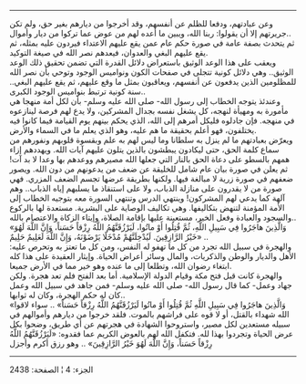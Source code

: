------------------------------------------------------------------------

وعن عبادتهم، ودفعا للظلم عن أنفسهم، وقد أخرجوا من ديارهم بغير حق، ولم
تكن جريرتهم إلا أن يقولوا: ربنا الله، ويبين ما أعده لهم من عوض عما تركوا
من ديار وأموال..  
ثم يتحدث بصفة عامة في صورة حكم عام عمن يقع عليهم الاعتداء فيردون عليه
بمثله، ثم يقع عليهم البغي والعدوان، فيعدهم نصر الله في صيغة التوكيد.  
ويعقب على هذا الوعد الوثيق باستعراض دلائل القدرة التي تضمن تحقيق ذلك
الوعد الوثيق.. وهي دلائل كونية تتجلى في صفحات الكون ونواميس الوجود وتوحي
بأن نصر الله للمظلومين الذين يدفعون عن أنفسهم، ويعاقبون بمثل ما وقع
عليهم، ثم يقع عليهم البغي.. سنة كونية ترتبط بنواميس الوجود الكبرى..  
وعندئذ يتوجه الخطاب إلى رسول الله- صلى الله عليه وسلم- بأن لكل أمة منهجا
هي مأمورة به ومهيأة لنهجه، كل يشغل نفسه بجدال المشركين، ولا يدع لهم فرصة
لينازعوه في منهجه. فإن جادلوه فليكل أمرهم إلى الله، الذي يحكم بينهم يوم
القيامة فيما كانوا فيه يختلفون، فهو أعلم بحقيقة ما هم عليه، وهو الذي
يعلم ما في السماء والأرض.  
ويعرّض بعبادتهم ما لم ينزل به سلطانا وما ليس لهم به علم وبقسوة قلوبهم
ونفورهم من سماع كلمة الحق، حتى ليكادون يبطشون بالذين يتلون عليهم آيات
الله. ويهددهم إزاء همهم بالسطو على دعاة الحق بالنار التي جعلها الله
مصيرهم ووعدهم بها وعدا لا بد آت! ثم يعلن في صورة بيان عام شامل للخليقة
عن ضعف من يدعونهم من دون الله. ويصور ضعفهم في صورة زرية لا مبالغة فيها.
ولكنها بطريقة عرضها تجسم الضعف المزري. فهي صورة من لا يقدرون على منازلة
الذباب، ولا على استنقاذ ما يسلبهم إياه الذباب.. وهم آلهة كما يدعي لهم
المشركون! وينتهي الدرس وتنتهي السورة معه بتوجيه الخطاب إلى الأمة المؤمنة
لتنهض بتكاليفها. وهي تكاليف الوصاية على البشرية. مستعدة لها بالركوع
والسجود والعبادة وفعل الخير، مستعينة عليها بإقامة الصلاة، وإيتاء الزكاة
والاعتصام بالله..  
«وَالَّذِينَ هاجَرُوا فِي سَبِيلِ اللَّهِ، ثُمَّ قُتِلُوا أَوْ ماتُوا، لَيَرْزُقَنَّهُمُ اللَّهُ رِزْقاً حَسَناً،
وَإِنَّ اللَّهَ لَهُوَ خَيْرُ الرَّازِقِينَ. لَيُدْخِلَنَّهُمْ مُدْخَلًا يَرْضَوْنَهُ، وَإِنَّ اللَّهَ لَعَلِيمٌ حَلِيمٌ»
..  
والهجرة في سبيل الله تجرد من كل ما تهفو له النفس، ومن كل ما تعتز به
وتحرص عليه: الأهل والديار والوطن والذكريات، والمال وسائر أعراض الحياة.
وإيثار العقيدة على هذا كله ابتغاء رضوان الله، وتطلعا إلى ما عنده وهو خير
مما في الأرض جميعا.  
والهجرة كانت قبل فتح مكة وقيام الدولة الإسلامية. أما بعد الفتح فلم تعد
هجرة. ولكن جهاد وعمل- كما قال رسول الله- صلى الله عليه وسلم- فمن جاهد في
سبيل الله وعمل كان له حكم الهجرة، وكان له ثوابها..  
«وَالَّذِينَ هاجَرُوا فِي سَبِيلِ اللَّهِ ثُمَّ قُتِلُوا أَوْ ماتُوا لَيَرْزُقَنَّهُمُ اللَّهُ رِزْقاً حَسَناً»
.. سواء لاقوا الله شهداء بالقتل، أو لا قوه على فراشهم بالموت. فلقد خرجوا
من ديارهم وأموالهم في سبيله مستعدين لكل مصير، واستروحوا الشهادة في
هجرتهم عن أي طريق، وضحوا بكل عرض الحياة وتجردوا بهذا لله. فتكفل الله لهم
بالعوض الكريم عما فقدوه: «لَيَرْزُقَنَّهُمُ اللَّهُ رِزْقاً حَسَناً، وَإِنَّ اللَّهَ لَهُوَ خَيْرُ
الرَّازِقِينَ» .. وهو رزق أكرم وأجزل

------------------------------------------------------------------------

الجزء: 4 ¦ الصفحة: 2438
